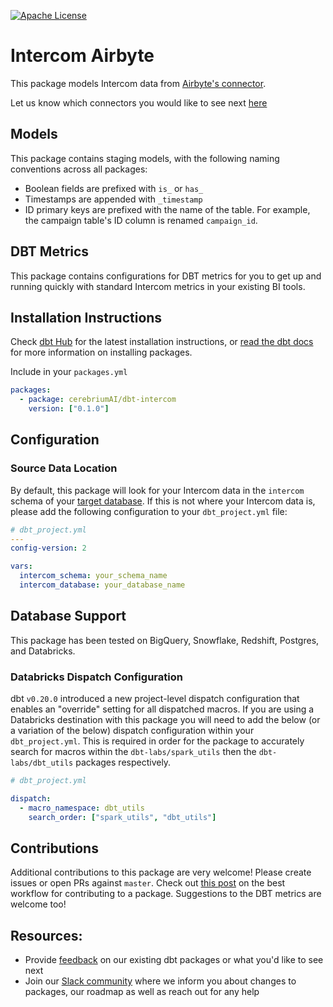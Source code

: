 [![Apache License](https://img.shields.io/badge/License-Apache%202.0-blue.svg)](https://opensource.org/licenses/Apache-2.0)

# Intercom Airbyte

This package models Intercom data from [Airbyte's connector](https://airbyte.com/connectors/intercom).

Let us know which connectors you would like to see next [here](https://19au6qz3a6s.typeform.com/to/c284SPEN)

## Models

This package contains staging models, with the following naming conventions across all packages:

- Boolean fields are prefixed with `is_` or `has_`
- Timestamps are appended with `_timestamp`
- ID primary keys are prefixed with the name of the table. For example, the campaign table's ID column is renamed `campaign_id`.

## DBT Metrics

This package contains configurations for DBT metrics for you to get up and running quickly with standard Intercom metrics in your existing BI tools.

## Installation Instructions

Check [dbt Hub](https://hub.getdbt.com/) for the latest installation instructions, or [read the dbt docs](https://docs.getdbt.com/docs/package-management) for more information on installing packages.

Include in your `packages.yml`

```yaml
packages:
  - package: cerebriumAI/dbt-intercom
    version: ["0.1.0"]
```

## Configuration

### Source Data Location

By default, this package will look for your Intercom data in the `intercom` schema of your [target database](https://docs.getdbt.com/docs/running-a-dbt-project/using-the-command-line-interface/configure-your-profile). If this is not where your Intercom data is, please add the following configuration to your `dbt_project.yml` file:

```yml
# dbt_project.yml
---
config-version: 2

vars:
  intercom_schema: your_schema_name
  intercom_database: your_database_name
```

## Database Support

This package has been tested on BigQuery, Snowflake, Redshift, Postgres, and Databricks.

### Databricks Dispatch Configuration

dbt `v0.20.0` introduced a new project-level dispatch configuration that enables an "override" setting for all dispatched macros. If you are using a Databricks destination with this package you will need to add the below (or a variation of the below) dispatch configuration within your `dbt_project.yml`. This is required in order for the package to accurately search for macros within the `dbt-labs/spark_utils` then the `dbt-labs/dbt_utils` packages respectively.

```yml
# dbt_project.yml

dispatch:
  - macro_namespace: dbt_utils
    search_order: ["spark_utils", "dbt_utils"]
```

## Contributions

Additional contributions to this package are very welcome! Please create issues or open PRs against `master`. Check out [this post](https://discourse.getdbt.com/t/contributing-to-a-dbt-package/657) on the best workflow for contributing to a package. Suggestions to the DBT metrics are welcome too!

## Resources:

- Provide [feedback](https://19au6qz3a6s.typeform.com/to/c284SPEN) on our existing dbt packages or what you'd like to see next
- Join our [Slack community](https://join.slack.com/t/cerebriumworkspace/shared_invite/zt-18jv58mb5-TyxTOIUcAF4Ho4ZiyhAf8Q) where we inform you about changes to packages, our roadmap as well as reach out for any help
